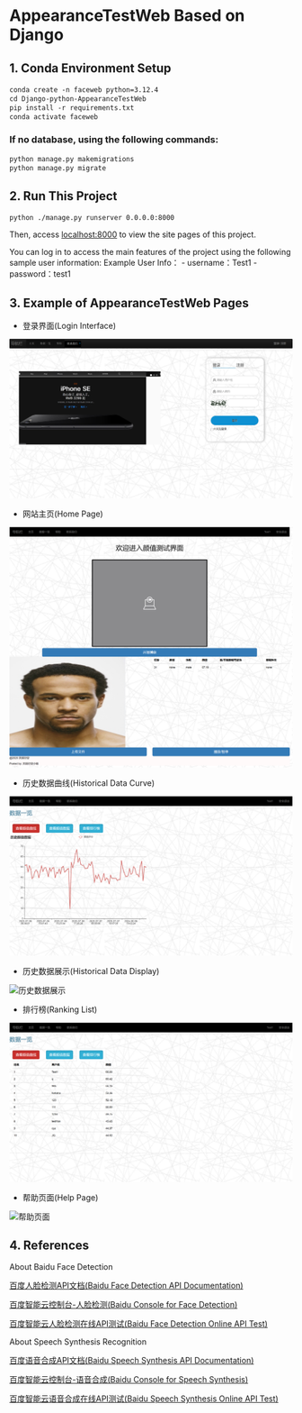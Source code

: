 # AppearanceTestWeb Based on Django

## 1. Conda Environment Setup
```
conda create -n faceweb python=3.12.4
cd Django-python-AppearanceTestWeb
pip install -r requirements.txt
conda activate faceweb
```

### If no database, using the following commands:
```
python manage.py makemigrations
python manage.py migrate
```

## 2. Run This Project
```
python ./manage.py runserver 0.0.0.0:8000
```
Then, access [localhost:8000](http://localhost:8000) to view the site pages of this project.

You can log in to access the main features of the project using the following sample user information:
Example User Info：
	- username：Test1
	- password：test1

## 3. Example of AppearanceTestWeb Pages

- 登录界面(Login Interface)

![登录界面](./DisplayResults/login_page.png)

- 网站主页(Home Page)

![网站主页](./DisplayResults/index_page.png)

- 历史数据曲线(Historical Data Curve)

![历史数据曲线](./DisplayResults/data_plot_page.png)

- 历史数据展示(Historical Data Display)

![历史数据展示](./DisplayResults/history_data_show_page.png)

- 排行榜(Ranking List)

![排行榜](./DisplayResults/ranking-show_page.png)

- 帮助页面(Help Page)

![帮助页面](./DisplayResults/help_page.png)

## 4. References

About Baidu Face Detection

[百度人脸检测API文档(Baidu Face Detection API Documentation)](https://ai.baidu.com/ai-doc/FACE/yk37c1u4t)

[百度智能云控制台-人脸检测(Baidu Console for Face Detection)](https://console.bce.baidu.com/ai/#/ai/face/overview/index)

[百度智能云人脸检测在线API测试(Baidu Face Detection Online API Test)](https://console.bce.baidu.com/support/?u=dhead#/api?product=AI&project=%E4%BA%BA%E8%84%B8%E8%AF%86%E5%88%AB&parent=%E4%BA%BA%E8%84%B8%E5%9F%BA%E7%A1%80API&api=rest%2F2.0%2Fface%2Fv3%2Fdetect&method=post)

About Speech Synthesis Recognition

[百度语音合成API文档(Baidu Speech Synthesis API Documentation)](https://cloud.baidu.com/doc/SPEECH/s/mlbxh7xie)

[百度智能云控制台-语音合成(Baidu Console for Speech Synthesis)](https://console.bce.baidu.com/ai/#/ai/speech/app/list)

[百度智能云语音合成在线API测试(Baidu Speech Synthesis Online API Test)](https://console.bce.baidu.com/support/#/api?product=AI&project=%E8%AF%AD%E9%9F%B3%E6%8A%80%E6%9C%AF&parent=%E8%AF%AD%E9%9F%B3%E5%90%88%E6%88%90&api=rpc%2F2.0%2Ftts%2Fv1%2Fcreate&method=post)
